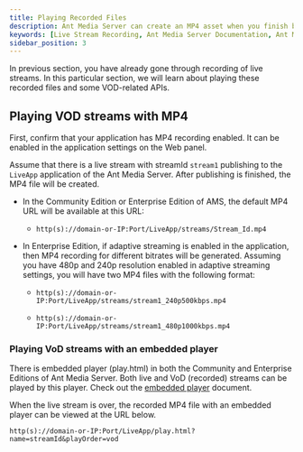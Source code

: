 ```yaml
---
title: Playing Recorded Files 
description: Ant Media Server can create an MP4 asset when you finish broadcasting to your live stream.
keywords: [Live Stream Recording, Ant Media Server Documentation, Ant Media Server Tutorials]
sidebar_position: 3
---
```


In previous section, you have already gone through recording of live streams. In this particular section, we will learn about playing these recorded files and some VOD-related APIs.

## Playing VOD streams with MP4

First, confirm that your application has MP4 recording enabled. It can be enabled in the application settings on the Web panel.

Assume that there is a live stream with streamId `stream1` publishing to the `LiveApp` application of the Ant Media Server. After publishing is finished, the MP4 file will be created.

 * In the Community Edition or Enterprise Edition of AMS, the default MP4 URL will be available at this URL:
 
   * `http(s)://domain-or-IP:Port/LiveApp/streams/Stream_Id.mp4`

 * In Enterprise Edition, if adaptive streaming is enabled in the application, then MP4 recording for different bitrates will be generated. Assuming you have 480p and 240p resolution enabled in adaptive streaming settings, you will have two MP4 files with the following format:

    *  `http(s)://domain-or-IP:Port/LiveApp/streams/stream1_240p500kbps.mp4`

    *   ```http(s)://domain-or-IP:Port/LiveApp/streams/stream1_480p1000kbps.mp4```


### Playing VoD streams with an embedded player

There is embedded player (play.html) in both the Community and Enterprise Editions of Ant Media Server. Both live and VoD (recorded) streams can be played by this player. Check out the [embedded player](https://deploy-preview-254--ant-media.netlify.app/guides/playing-live-stream/embedded-web-player/) document.

When the live stream is over, the recorded MP4 file with an embedded player can be viewed at the URL below.

`http(s)://domain-or-IP:Port/LiveApp/play.html?name=streamId&playOrder=vod`

